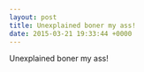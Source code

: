 ```yaml
---
layout: post
title: Unexplained boner my ass!
date: 2015-03-21 19:33:44 +0000
---
```


Unexplained boner my ass!

